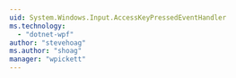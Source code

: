 ```yaml
---
uid: System.Windows.Input.AccessKeyPressedEventHandler
ms.technology: 
  - "dotnet-wpf"
author: "stevehoag"
ms.author: "shoag"
manager: "wpickett"
---
```

